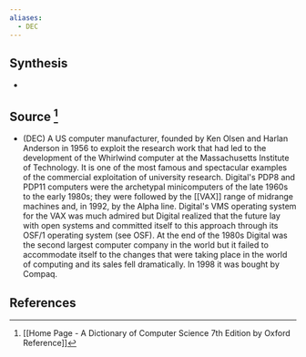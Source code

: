 ```yaml
---
aliases:
  - DEC
---
```

## Synthesis
- 
## Source [^1]
- (DEC) A US computer manufacturer, founded by Ken Olsen and Harlan Anderson in 1956 to exploit the research work that had led to the development of the Whirlwind computer at the Massachusetts Institute of Technology. It is one of the most famous and spectacular examples of the commercial exploitation of university research. Digital's PDP8 and PDP11 computers were the archetypal minicomputers of the late 1960s to the early 1980s; they were followed by the [[VAX]] range of midrange machines and, in 1992, by the Alpha line. Digital's VMS operating system for the VAX was much admired but Digital realized that the future lay with open systems and committed itself to this approach through its OSF/1 operating system (see OSF). At the end of the 1980s Digital was the second largest computer company in the world but it failed to accommodate itself to the changes that were taking place in the world of computing and its sales fell dramatically. In 1998 it was bought by Compaq.
## References

[^1]: [[Home Page - A Dictionary of Computer Science 7th Edition by Oxford Reference]]